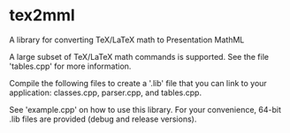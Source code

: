 # tex2mml

A library for converting TeX/LaTeX math to Presentation MathML

A large subset of TeX/LaTeX math commands is supported. See the file 'tables.cpp' for more information.

Compile the following files to create a '.lib' file that you can link to your application: classes.cpp, parser.cpp, and tables.cpp.

See 'example.cpp' on how to use this library. For your convenience, 64-bit .lib files are provided (debug and release versions).
